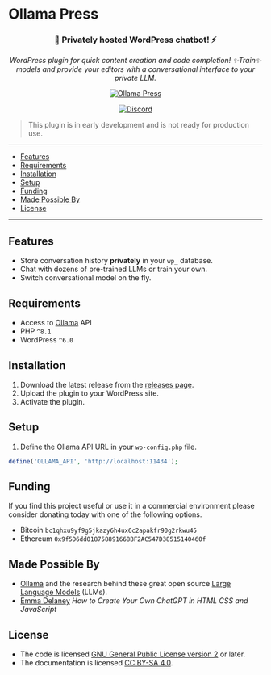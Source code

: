 # Ollama Press

<center>

### 🌟 **Privately** hosted WordPress chatbot! ⚡️

*WordPress plugin for quick content creation and code completion! ✨Train✨ models and provide your editors with a conversational interface to your private LLM.*


[![Ollama Press](https://ollama.press/wp-content/uploads/2024/01/app-icon-1024-8bit.png)](https://ollama.press)

[![Discord](https://img.shields.io/discord/1198290062316683275?logo=discord&label=Discord)](https://discord.gg/DqAUPAVhnR)

</center>

> This plugin is in early development and is not ready for production use.

---

- [Features](#features)
- [Requirements](#requirements)
- [Installation](#installation)
- [Setup](#setup)
- [Funding](#funding)
- [Made Possible By](#made-possible-by)
- [License](#license)

---

## Features

- Store conversation history **privately** in your `wp_` database.
- Chat with dozens of pre-trained LLMs or train your own.
- Switch conversational model on the fly.

## Requirements

- Access to [Ollama](https://github.com/jmorganca/ollama) API
- PHP `^8.1`
- WordPress `^6.0`

## Installation

1. Download the latest release from the [releases page](https://github.com/carmelosantana/ollama-press/releases).
2. Upload the plugin to your WordPress site.
3. Activate the plugin.

## Setup

1. Define the Ollama API URL in your `wp-config.php` file.

```php
define('OLLAMA_API', 'http://localhost:11434');
```

## Funding

If you find this project useful or use it in a commercial environment please consider donating today with one of the following options.

- Bitcoin `bc1qhxu9yf9g5jkazy6h4ux6c2apakfr90g2rkwu45`
- Ethereum `0x9f5D6dd018758891668BF2AC547D38515140460f`

## Made Possible By

- [Ollama](https://github.com/jmorganca/ollama) and the research behind these great open source [Large Language Models](https://ollama.ai/library) (LLMs).
- [Emma Delaney](https://emma-delaney.medium.com/how-to-create-your-own-chatgpt-in-html-css-and-javascript-78e32b70b4be) *How to Create Your Own ChatGPT in HTML CSS and JavaScript*

## License

- The code is licensed [GNU General Public License version 2](http://www.gnu.org/licenses/gpl-2.0.html) or later.
- The documentation is licensed [CC BY-SA 4.0](https://creativecommons.org/licenses/by-sa/4.0/).
